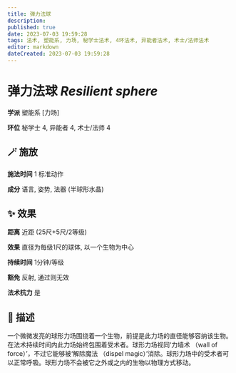 ```yaml
---
title: 弹力法球
description: 
published: true
date: 2023-07-03 19:59:28
tags: 法术, 塑能系, 力场, 秘学士法术, 4环法术, 异能者法术, 术士/法师法术
editor: markdown
dateCreated: 2023-07-03 19:59:28
---
```


# **弹力法球** *Resilient sphere*

**学派** 塑能系 \[力场\] 

**环位** 秘学士 4, 异能者 4, 术士/法师 4

## 🪄 施放

**施法时间** 1 标准动作

**成分** 语言, 姿势, 法器 (半球形水晶)

## ✨ 效果  

**距离** 近距 (25尺+5尺/2等级) 

**效果** 直径为每级1尺的球体, 以一个生物为中心 

**持续时间** 1分钟/等级 

**豁免** 反射, 通过则无效

**法术抗力** 是

## 📖 描述

一个微微发亮的球形力场围绕着一个生物，前提是此力场的直径能够容纳该生物。在法术持续时间内此力场始终包围着受术者。球形力场视同‘力墙术 （wall of force）’，不过它能够被‘解除魔法 （dispel magic）’消除。球形力场中的受术者可以正常呼吸。球形力场不会被它之外或之内的生物以物理方式移动。
    